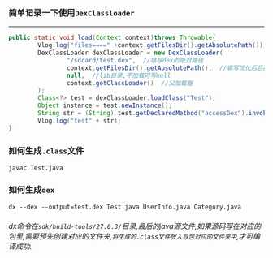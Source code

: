 ### 简单记录一下使用`DexClassloader`
****
```java
public static void load(Context context)throws Throwable{
        Vlog.log("files====" +context.getFilesDir().getAbsolutePath());
        DexClassLoader dexClassLoader = new DexClassLoader(
                "/sdcard/test.dex",  //填写dex的绝对路径
                context.getFilesDir().getAbsolutePath(),  //填写优化后后的dex存放路径(只需写目录,无需写文件名)
                null,  //lib目录,不加载可写null
                context.getClassLoader()  //父加载器
        );
        Class<?> test = dexClassLoader.loadClass("Test");
        Object instance = test.newInstance();
        String str = (String) test.getDeclaredMethod("accessDex").invoke(instance);
        Vlog.log("test" + str);
}
```
### 如何生成`.class`文件
`javac Test.java`
### 如何生成`dex`
`dx --dex --output=test.dex Test.java UserInfo.java Category.java`
###### dx命令在`sdk/build-tools/27.0.3/`目录,最后的java源文件,如果源码写在对应的包里,需要预先创建对应的文件夹,`将生成的.class文件放入与包对应的文件夹中`,才可编译成功.